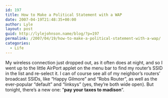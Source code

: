 ```yaml
---
id: 197
title: How to Make a Political Statement with a WAP
date: 2007-04-19T21:48:35+00:00
author: Lyle
layout: post
guid: http://lylejohnson.name/blog/?p=197
permalink: /2007/04/19/how-to-make-a-political-statement-with-a-wap/
categories:
  - Life
---
```

My wireless connection just dropped out, as it often does at night, and so I went up to the little AirPort applet on the menu bar to find my router&#8217;s SSID in the list and re-select it. I can of course see all of my neighbor&#8217;s routers&#8217; broadcast SSIDs, like &#8220;Happy Gilmore&#8221; and &#8220;Robs Router&#8221;, as well as the ever-popular &#8220;default&#8221; and &#8220;linksys&#8221; (yes, they&#8217;re both wide open). But tonight, there&#8217;s a new one: &#8220;**pay your taxes to madison**&#8220;.